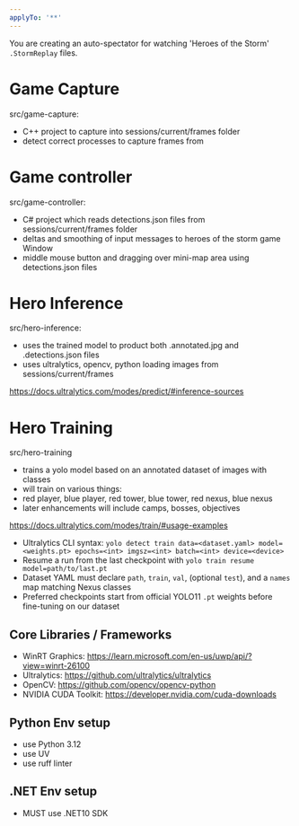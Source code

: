 ```yaml
---
applyTo: '**'
---
```


You are creating an auto-spectator for watching 'Heroes of the Storm' `.StormReplay` files.

# Game Capture

src/game-capture:

- C++ project to capture into sessions/current/frames folder
- detect correct processes to capture frames from


# Game controller

src/game-controller:

- C# project which reads detections.json files from sessions/current/frames folder
- deltas and smoothing of input messages to heroes of the storm game Window
- middle mouse button and dragging over mini-map area using detections.json files

# Hero Inference

src/hero-inference:

- uses the trained model to product both .annotated.jpg and .detections.json files
- uses ultralytics, opencv, python loading images from sessions/current/frames

https://docs.ultralytics.com/modes/predict/#inference-sources

# Hero Training

src/hero-training

- trains a yolo model based on an annotated dataset of images with classes
- will train on various things:
- red player, blue player, red tower, blue tower, red nexus, blue nexus
- later enhancements will include camps, bosses, objectives

https://docs.ultralytics.com/modes/train/#usage-examples

- Ultralytics CLI syntax: `yolo detect train data=<dataset.yaml> model=<weights.pt> epochs=<int> imgsz=<int> batch=<int> device=<device>`
- Resume a run from the last checkpoint with `yolo train resume model=path/to/last.pt`
- Dataset YAML must declare `path`, `train`, `val`, (optional `test`), and a `names` map matching Nexus classes
- Preferred checkpoints start from official YOLO11 `.pt` weights before fine-tuning on our dataset


## Core Libraries / Frameworks

- WinRT Graphics: https://learn.microsoft.com/en-us/uwp/api/?view=winrt-26100
- Ultralytics: https://github.com/ultralytics/ultralytics
- OpenCV: https://github.com/opencv/opencv-python
- NVIDIA CUDA Toolkit: https://developer.nvidia.com/cuda-downloads

## Python Env setup

- use Python 3.12
- use UV
- use ruff linter

## .NET Env setup

- MUST use .NET10 SDK

